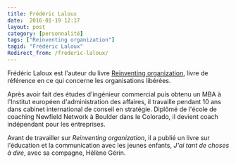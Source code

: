 ```yaml
---
title: Frédéric Laloux
date:  2016-01-19 12:17
layout: post
category: [personnalité]
tags: ["Reinventing organization"]
tagid: "Frédéric Laloux"
Redirect_from: /frederic-laloux/
---
```


Frédéric Laloux est l'auteur du livre [Reinventing organization](/reinventing-organization/), livre de référence en ce qui concerne les organisations libérées.

Après avoir fait des études d'ingénieur commercial puis obtenu un MBA à l'Institut européen d'administration des affaires, il travaille pendant 10 ans dans cabinet international de conseil en stratégie. Diplômé de l'école de coaching Newfield Network à Boulder dans le Colorado, il devient coach indépendant pour les entreprises.

Avant de travailler sur *Reinventing organization*, il a publié un livre sur l'éducation et la communication avec les jeunes enfants, *J'ai tant de choses à dire*, avec sa compagne, Hélène Gérin.
